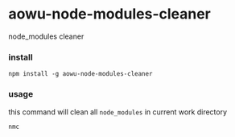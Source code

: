 # aowu-node-modules-cleaner
node_modules cleaner


### install


```
npm install -g aowu-node-modules-cleaner
```


### usage


this command will clean all `node_modules` in current work directory
```
nmc
```
